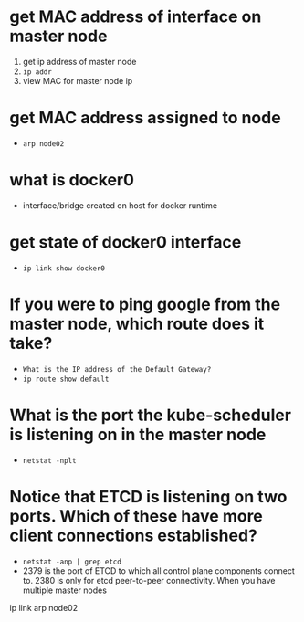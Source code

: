 # get MAC address of interface on master node
1. get ip address of master node
2. `ip addr `
3. view MAC for master node ip

# get MAC address assigned to node
- `arp node02`

# what is docker0
- interface/bridge created on host for docker runtime

# get state of docker0 interface
- `ip link show docker0`

# If you were to ping google from the master node, which route does it take?
- `What is the IP address of the Default Gateway?`
- `ip route show default`

# What is the port the kube-scheduler is listening on in the master node
- `netstat -nplt`

# Notice that ETCD is listening on two ports. Which of these have more client connections established?
- `netstat -anp | grep etcd`
- 2379 is the port of ETCD to which all control plane components connect to. 2380 is only for etcd peer-to-peer connectivity. When you have multiple master nodes

ip link
arp node02